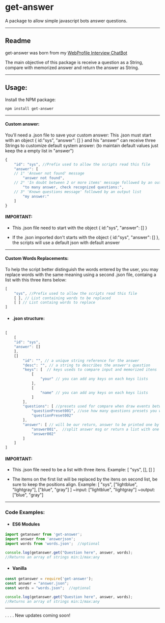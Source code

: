 # get-answer
A package to allow simple javascript bots answer questions.

---

## Readme

get-answer was born from my <a href="https://viniciusmaffioli.herokuapp.com"> WebProfile Interview ChatBot</a>

The main objective of this package is receive a question as a String, compare with  memorized answer and return the answer as String.

---

## Usage:
Install the NPM package:
```
npm install get-answer
```
---
#### Custom answer:
You'll need a .json file to save your custom answer:
This .json must start with an object { id:"sys", "answer": [] } and his "answer" can receive three Strings to customize default system answer:
(to maintain default values just keep the a empty list in "answer")
```javascript
{
    "id": "sys", //Prefix used to allow the scripts read this file
    "answer": [
    // 1° 'Answer not found' message 
        "answer not found", 
    // 2° 'In doubt between 2 or more items' message followed by an output list
        "to many answer, check recognized questions:",
    // 3° 'Known questions message' followed by an output list
        "my answer:"
    ]
}
```
 
#### IMPORTANT:
- This .json file need to start with the object { id:"sys", "answer": [] }

- If the .json imported don't starts with the object { id:"sys", "answer": [] }, the scripts will use a default json with default answer


---
 
#### Custom Words Replacements:
To help the script better distinguish the words entered by the user, you may replace words with the same meaning using a second .json file, containg a list with this three itens below:

```javascript
[ 
    "sys", //Prefix used to allow the scripts read this file
    [ ], // List containing words to be replaced
    [ ] // List containg words to replace
]
```
- #### .json structure:
```javascript

[ 
    [
    "id": "sys", 
    "answer": []
    ],
    []
        "id": "", // a unique string reference for the answer
        "desc": "", // a string to describes the answer's question
        "keys": [  // keys useds to compare input and memorized itens
            [
                "your" // you can add any keys on each keys lists
            ], 
            [
                "name" // you can add any keys on each keys lists
            ]
        ],
        "questions": [ //presets used for compare when draw events between answer happens
            "questionPreset001", //use how many questions presets you want
            "questionPreset002"
        ],
        "answer": [ // will be our return, answer to be printed one by one.
            "answer001",  //split answer msg or return a list with one position
            "answer002"
        ]
    ]
]
```
#### IMPORTANT:
- This .json file need to be a list with three itens. Example: [ "sys", [], [] ]

- The items on the first list will be replaced by the itens on second list, be sure to keep the positions align. Example:  [ "sys", ["lightblue", "lightgray"], ["blue", "gray"] ] 
 ~input: ["lightblue", "lightgray"]
~output: ["blue", "gray"]

---
### Code Examples:

- #### ES6 Modules
 
 
``` javascript
import getanswer from 'get-answer';
import answer from 'answerjson'; 
import words from 'words.json';  //optional

console.log(getanswer.get("Question here", answer, words);
//Returns an array of strings min:1/max:any
```

- #### Vanilla
```javascript
const getanswer = require('get-answer');
const answer = "answer.json";
const words = "words.json";  //optional

console.log(getanswer.get("Question here", answer, words); 
//Returns an array of strings min:1/max:any
```

---

.
.
.
.
New updates coming soon!
